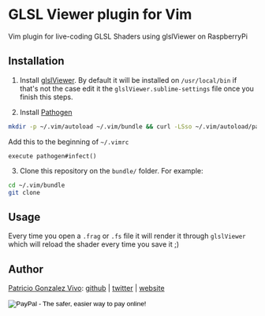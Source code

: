 # GLSL Viewer plugin for Vim

Vim plugin for live-coding GLSL Shaders using glslViewer on RaspberryPi 

## Installation
1. Install [glslViewer](https://github.com/patriciogonzalezvivo/glslViewer). By default it will be installed on ```/usr/local/bin``` if that's not the case edit it the ```glslViewer.sublime-settings``` file once you finish this steps.

2. Install [Pathogen](http://www.vim.org/scripts/script.php?script_id=2332)

```bash
mkdir -p ~/.vim/autoload ~/.vim/bundle && curl -LSso ~/.vim/autoload/pathogen.vim https://tpo.pe/pathogen.vim
```

Add this to the beginning of ```~/.vimrc```

```
execute pathogen#infect()
```

3. Clone this repository on the ```bundle/``` folder. For example:

```bash
cd ~/.vim/bundle
git clone 
```

## Usage

Every time you open a ```.frag``` or ```.fs``` file it will render it through ```glslViewer``` which will reload the shader every time you save it ;)

## Author

[Patricio Gonzalez Vivo](http://https://twitter.com/patriciogv): [github](https://github.com/patriciogonzalezvivo) | [twitter](http://https://twitter.com/patriciogv) | [website](http://patricio.io)

<form action="https://www.paypal.com/cgi-bin/webscr" method="post" target="_top">
<input type="hidden" name="cmd" value="_s-xclick">
<input type="hidden" name="hosted_button_id" value="4BQMKQJDQ9XH6">
<input type="image" src="https://www.paypalobjects.com/en_US/i/btn/btn_donate_LG.gif" border="0" name="submit" alt="PayPal - The safer, easier way to pay online!">
<img alt="" border="0" src="https://www.paypalobjects.com/en_US/i/scr/pixel.gif" width="1" height="1">
</form>
